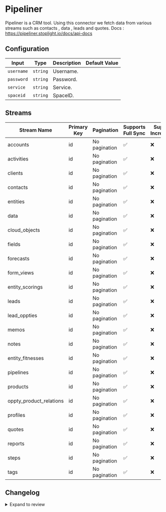 # Pipeliner
Pipeliner is a CRM tool.
Using this connector we fetch data from various streams such as contacts , data , leads and quotes.
Docs : https://pipeliner.stoplight.io/docs/api-docs

## Configuration

| Input | Type | Description | Default Value |
|-------|------|-------------|---------------|
| `username` | `string` | Username.  |  |
| `password` | `string` | Password.  |  |
| `service` | `string` | Service.  |  |
| `spaceid` | `string` | SpaceID.  |  |

## Streams
| Stream Name | Primary Key | Pagination | Supports Full Sync | Supports Incremental |
|-------------|-------------|------------|---------------------|----------------------|
| accounts | id | No pagination | ✅ |  ❌  |
| activities | id | No pagination | ✅ |  ❌  |
| clients | id | No pagination | ✅ |  ❌  |
| contacts | id | No pagination | ✅ |  ❌  |
| entities | id | No pagination | ✅ |  ❌  |
| data | id | No pagination | ✅ |  ❌  |
| cloud_objects | id | No pagination | ✅ |  ❌  |
| fields | id | No pagination | ✅ |  ❌  |
| forecasts | id | No pagination | ✅ |  ❌  |
| form_views | id | No pagination | ✅ |  ❌  |
| entity_scorings | id | No pagination | ✅ |  ❌  |
| leads | id | No pagination | ✅ |  ❌  |
| lead_oppties | id | No pagination | ✅ |  ❌  |
| memos | id | No pagination | ✅ |  ❌  |
| notes | id | No pagination | ✅ |  ❌  |
| entity_fitnesses | id | No pagination | ✅ |  ❌  |
| pipelines | id | No pagination | ✅ |  ❌  |
| products | id | No pagination | ✅ |  ❌  |
| oppty_product_relations | id | No pagination | ✅ |  ❌  |
| profiles | id | No pagination | ✅ |  ❌  |
| quotes | id | No pagination | ✅ |  ❌  |
| reports | id | No pagination | ✅ |  ❌  |
| steps | id | No pagination | ✅ |  ❌  |
| tags | id | No pagination | ✅ |  ❌  |

## Changelog

<details>
  <summary>Expand to review</summary>

| Version          | Date              | Pull Request | Subject        |
|------------------|-------------------|--------------|----------------|
| 0.0.1 | 2024-10-31 | | Initial release by [@ombhardwajj](https://github.com/ombhardwajj) via Connector Builder |

</details>
